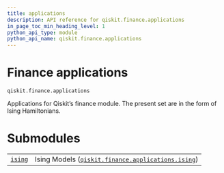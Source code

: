 ```yaml
---
title: applications
description: API reference for qiskit.finance.applications
in_page_toc_min_heading_level: 1
python_api_type: module
python_api_name: qiskit.finance.applications
---
```


<span id="module-qiskit.finance.applications" />

<span id="qiskit-finance-applications" />

# Finance applications

<span id="module-qiskit.finance.applications" />

`qiskit.finance.applications`

Applications for Qiskit’s finance module. The present set are in the form of Ising Hamiltonians.

# Submodules

|                                                                                                                           |                                                                                                                                                                      |
| ------------------------------------------------------------------------------------------------------------------------- | -------------------------------------------------------------------------------------------------------------------------------------------------------------------- |
| [`ising`](qiskit.finance.applications.ising#module-qiskit.finance.applications.ising "qiskit.finance.applications.ising") | Ising Models ([`qiskit.finance.applications.ising`](qiskit.finance.applications.ising#module-qiskit.finance.applications.ising "qiskit.finance.applications.ising")) |

